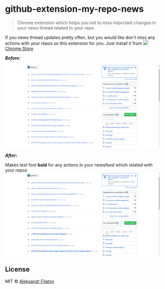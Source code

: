 # github-extension-my-repo-news

> Chrome extension which helps you not to miss important changes in your news thread related to your repo.

If you news thread updates pretty often, but you would like don't miss any actions with your repos so this extension for you. Just install it from
<a href="https://chrome.google.com/webstore/detail/my-git-repo-news/bpijgihicffjpcnjndpcdicohomlfbhp"><img src="https://raw.githubusercontent.com/alrra/browser-logos/master/src/chrome/chrome_48x48.png" width="24" /> Chrome Store</a>

**_Before:_**

![before](images/before.png)

**_After:_**

Makes text font **bold** for any actions in your newsfeed which related with your repos
![after](images/after.png)

## License

MIT © [Aleksandr Filatov](https://alfilatov.com)